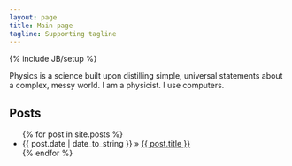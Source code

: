 ```yaml
---
layout: page
title: Main page
tagline: Supporting tagline
---
```

{% include JB/setup %}

Physics is a science built upon distilling simple, universal
statements about a complex, messy world. I am a physicist. I use
computers.

## Posts

<ul class="posts">
  {% for post in site.posts %}
    <li><span>{{ post.date | date_to_string }}</span> &raquo; <a href="{{ BASE_PATH }}{{ post.url }}">{{ post.title }}</a></li>
  {% endfor %}
</ul>
